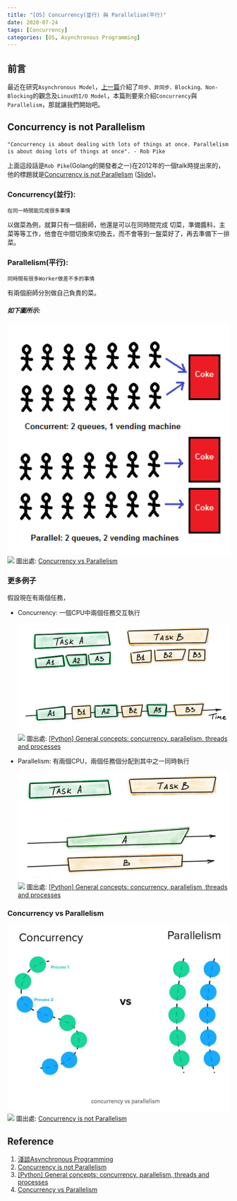 ```yaml
---
title: "[OS] Concurrency(並行) 與 Parallelism(平行)"
date: 2020-07-24
tags: [Concurrency]
categories: [OS, Asynchronous Programming]
---
```


## 前言

最近在研究`Asynchronous Model`，[上一篇](../io_models)介紹了`同步、非同步、Blocking、Non-Blocking`的觀念及`Linux的I/O Model`，本篇則要來介紹`Concurrency`與`Parallelism`，那就讓我們開始吧。

## Concurrency is not Parallelism

```
"Concurrency is about dealing with lots of things at once. Parallelism is about doing lots of things at once". - Rob Pike
```

上面這段話是`Rob Pike`(Golang的開發者之一)在2012年的一個talk時提出來的，他的標題就是[Concurrency is not Parallelism](https://www.youtube.com/watch?v=cN_DpYBzKso) ([Slide](https://talks.golang.org/2012/waza.slide#1))。

### Concurrency(並行):

```
在同一時間能完成很多事情
```

以做菜為例，就算只有一個廚師，他還是可以在同時間完成
切菜，準備醬料，主菜等等工作，他會在中間切換來切換去，而不會等到一盤菜好了，再去準備下一排菜。

### Parallelism(平行):

```
同時間有很多Worker做差不多的事情
```

有兩個廚師分別做自己負責的菜。

##### 如下圖所示:

![](images/curr_vs_para_2.png)
![](/my-blog/images/os/concurrency_parallelism/curr_vs_para_2.png)
圖出處: [Concurrency vs Parallelism](https://medium.com/@deepshig/concurrency-vs-parallelism-4a99abe9efb8)

### 更多例子

假設現在有兩個任務，

- Concurrency: 一個CPU中兩個任務交互執行

    ![](images/curr_1.png)
    ![](/my-blog/images/os/concurrency_parallelism/curr_1.png)
    圖出處: [[Python] General concepts: concurrency, parallelism, threads and processes](https://blog.taiker.space/linus-general-concepts-concurrency-parallelism-threads-and-processes/)

- Parallelism: 有兩個CPU，兩個任務個分配到其中之一同時執行

    ![](images/para_1.png)
    ![](/my-blog/images/os/concurrency_parallelism/para_1.png)
    圖出處: [[Python] General concepts: concurrency, parallelism, threads and processes](https://blog.taiker.space/linus-general-concepts-concurrency-parallelism-threads-and-processes/)


### Concurrency vs Parallelism

![](images/curr_vs_para_1.png)
![](/my-blog/images/os/concurrency_parallelism/curr_vs_para_1.png)
圖出處: [Concurrency is not Parallelism](https://medium.com/@k.wahome/concurrency-is-not-parallelism-a5451d1cde8d)

## Reference

1. [淺談Asynchronous Programming](https://kkc.github.io/2017/09/01/asynchronous-programming/)
2. [Concurrency is not Parallelism](https://medium.com/@k.wahome/concurrency-is-not-parallelism-a5451d1cde8d)
3. [[Python] General concepts: concurrency, parallelism, threads and processes](https://blog.taiker.space/linus-general-concepts-concurrency-parallelism-threads-and-processes/)
4. [Concurrency vs Parallelism](https://medium.com/@deepshig/concurrency-vs-parallelism-4a99abe9efb8)
